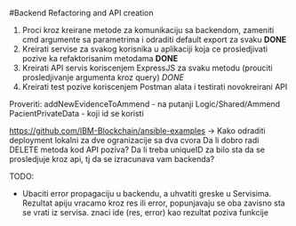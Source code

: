 #Backend Refactoring and API creation
1) Proci kroz kreirane metode za komunikaciju sa backendom, zameniti cmd argumente sa parametrima i odraditi default export za svaku **DONE**
2) Kreirati servise za svakog korisnika u aplikaciji koja ce prosledjivati pozive ka refaktorisanim metodama **DONE**
3) Kreirati API servis koriscenjem ExpressJS za svaku metodu (prouciti prosledjivanje argumenta kroz query) *DONE*
4) Kreirati test pozive koriscenjem Postman alata i testirati novokreirani API


Proveriti:
addNewEvidenceToAmmend - na putanji Logic/Shared/Ammend
PacientPrivateData - koji id se koristi

https://github.com/IBM-Blockchain/ansible-examples -> Kako odraditi deployment lokalni za dve ogranizacije sa dva cvora
Da li dobro radi DELETE metoda kod API poziva?
Da li treba uniqueID za bilo sta da se prosledjuje kroz api, tj da se izracunava vam backenda?



TODO:
- Ubaciti error propagaciju u backendu, a uhvatiti greske u Servisima. Rezultat apiju vracamo kroz res ili error, popunjavaju se oba zavisno sta se vrati iz servisa. znaci ide (res, error) kao rezultat poziva funkcije